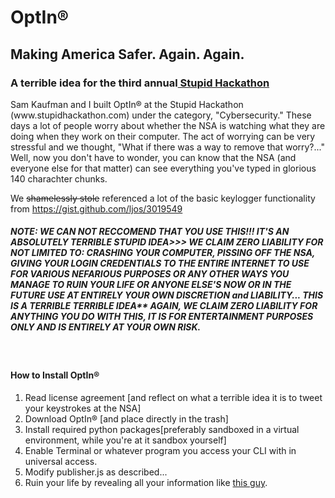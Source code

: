 
<h1>OptIn®</h1>
<h2>Making America Safer. Again. Again.</h2>
<h3>A terrible idea for the third annual<a href="http://www.stupidhackathon.com"> Stupid Hackathon</a></h3>
<p>
Sam Kaufman and I built OptIn® at the Stupid Hackathon (www.stupidhackathon.com) under the category, "Cybersecurity."
These days a lot of people worry about whether the NSA is watching what they are doing when they work on their computer. The act of worrying can be very stressful and we thought, "What if there was a way to remove that worry?..."
Well, now you don't have to wonder, you can know that the NSA (and everyone else for that matter) can see everything you've typed in glorious 140 charachter chunks.

We <strike>shamelessly stole</strike> referenced a lot of the basic keylogger functionality from https://gist.github.com/ljos/3019549 

</p>

<h5>NOTE: WE CAN NOT RECCOMEND THAT YOU USE THIS!!! IT'S AN ABSOLUTELY TERRIBLE STUPID IDEA>>> 
WE CLAIM ZERO LIABILITY FOR NOT LIMITED TO:
CRASHING YOUR COMPUTER, 
PISSING OFF THE NSA, 
GIVING YOUR LOGIN CREDENTIALS TO THE ENTIRE INTERNET TO USE FOR VARIOUS NEFARIOUS PURPOSES 
OR ANY OTHER WAYS YOU MANAGE TO RUIN YOUR LIFE OR ANYONE ELSE'S NOW OR IN THE FUTURE
USE AT ENTIRELY YOUR OWN DISCRETION and LIABILITY... THIS IS A TERRIBLE TERRIBLE IDEA**
AGAIN, WE CLAIM ZERO LIABILITY FOR ANYTHING YOU DO WITH THIS, IT IS FOR ENTERTAINMENT PURPOSES ONLY AND IS ENTIRELY AT YOUR OWN RISK.</h5>
</br>
<h4>How to Install OptIn®</h4>
<ol>
<li>Read license agreement [and reflect on what a terrible idea it is to tweet your keystrokes at the NSA]</li>
<li>Download OptIn® [and place directly in the trash]</li>
<li>Install required python packages[preferably sandboxed in a virtual environment, while you're at it sandbox yourself]</li> 
<li>Enable Terminal or whatever program you access your CLI with in universal access.</li>
<li>Modify publisher.js as described...</li>
<li>Ruin your life by revealing all your information like <a href="http://www.newstatesman.com/culture/observations/2015/10/artist-gave-out-all-his-login-details-and-passwords-public-heres-why">this guy</a>.</li>
</ol>

</body>
